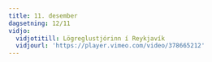 ```yaml
---
title: 11. desember
dagsetning: 12/11
vidjo:
  vidjotitill: Lögreglustjórinn í Reykjavík
  vidjourl: 'https://player.vimeo.com/video/378665212'
---
```


